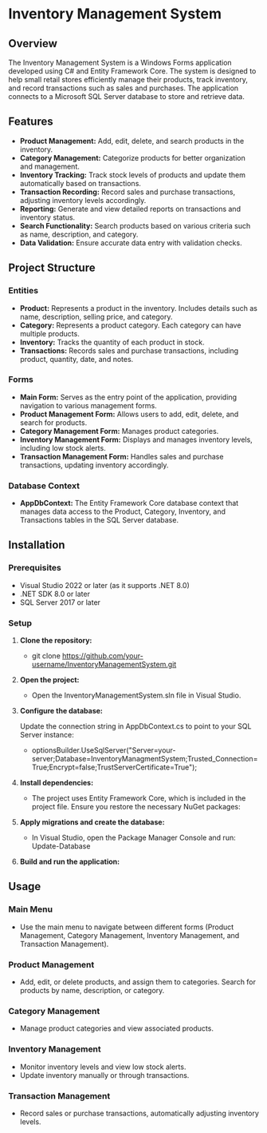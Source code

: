 # Inventory Management System

## Overview
The Inventory Management System is a Windows Forms application developed using C# and Entity Framework Core. The system is designed to help small retail stores efficiently manage their products, track inventory, and record transactions such as sales and purchases. The application connects to a Microsoft SQL Server database to store and retrieve data.

## Features
- **Product Management:** Add, edit, delete, and search products in the inventory.
- **Category Management:** Categorize products for better organization and management.
- **Inventory Tracking:** Track stock levels of products and update them automatically based on transactions.
- **Transaction Recording:** Record sales and purchase transactions, adjusting inventory levels accordingly.
- **Reporting:** Generate and view detailed reports on transactions and inventory status.
- **Search Functionality:** Search products based on various criteria such as name, description, and category.
- **Data Validation:** Ensure accurate data entry with validation checks.

## Project Structure

### Entities
- **Product:** Represents a product in the inventory. Includes details such as name, description, selling price, and category.
- **Category:** Represents a product category. Each category can have multiple products.
- **Inventory:** Tracks the quantity of each product in stock.
- **Transactions:** Records sales and purchase transactions, including product, quantity, date, and notes.

### Forms
- **Main Form:** Serves as the entry point of the application, providing navigation to various management forms.
- **Product Management Form:** Allows users to add, edit, delete, and search for products.
- **Category Management Form:** Manages product categories.
- **Inventory Management Form:** Displays and manages inventory levels, including low stock alerts.
- **Transaction Management Form:** Handles sales and purchase transactions, updating inventory accordingly.

### Database Context
- **AppDbContext:** The Entity Framework Core database context that manages data access to the Product, Category, Inventory, and Transactions tables in the SQL Server database.

## Installation

### Prerequisites
- Visual Studio 2022 or later (as it supports .NET 8.0)
- .NET SDK 8.0 or later
- SQL Server 2017 or later

### Setup

1. **Clone the repository:**

   - git clone https://github.com/your-username/InventoryManagementSystem.git

2. **Open the project:**

    - Open the InventoryManagementSystem.sln file in Visual Studio.

3. **Configure the database:**

    Update the connection string in AppDbContext.cs to point to your SQL Server instance:

    - optionsBuilder.UseSqlServer("Server=your-server;Database=InventoryManagmentSystem;Trusted_Connection=True;Encrypt=false;TrustServerCertificate=True");

4. **Install dependencies:**
    - The project uses Entity Framework Core, which is included in the project file. Ensure you restore the necessary NuGet packages:

5. **Apply migrations and create the database:**

    - In Visual Studio, open the Package Manager Console and run: Update-Database

6. **Build and run the application:**
    
## Usage

### Main Menu
- Use the main menu to navigate between different forms (Product Management, Category Management, Inventory Management, and Transaction Management).

### Product Management
- Add, edit, or delete products, and assign them to categories.
Search for products by name, description, or category.

### Category Management
- Manage product categories and view associated products.

### Inventory Management
- Monitor inventory levels and view low stock alerts.
- Update inventory manually or through transactions.

### Transaction Management
- Record sales or purchase transactions, automatically adjusting inventory levels.
